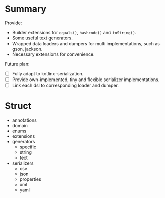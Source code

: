 # Summary

Provide:

* Builder extensions for `equals()`, `hashcode()` and `toString()`.
* Some useful text generators.
* Wrapped data loaders and dumpers for multi implementations, such as gson, jackson. 
* Necessary extensions for convenience.

Future plan:

* [ ] Fully adapt to kotlinx-serialization.
* [ ] Provide own-implemented, tiny and flexible serializer implementations.
* [ ] Link each dsl to corresponding loader and dumper.	

# Struct

* annotations
* domain
* enums
* extensions
* generators
    * specific
    * string
    * text
* serializers
    * csv
    * json
    * properties
    * xml
    * yaml
